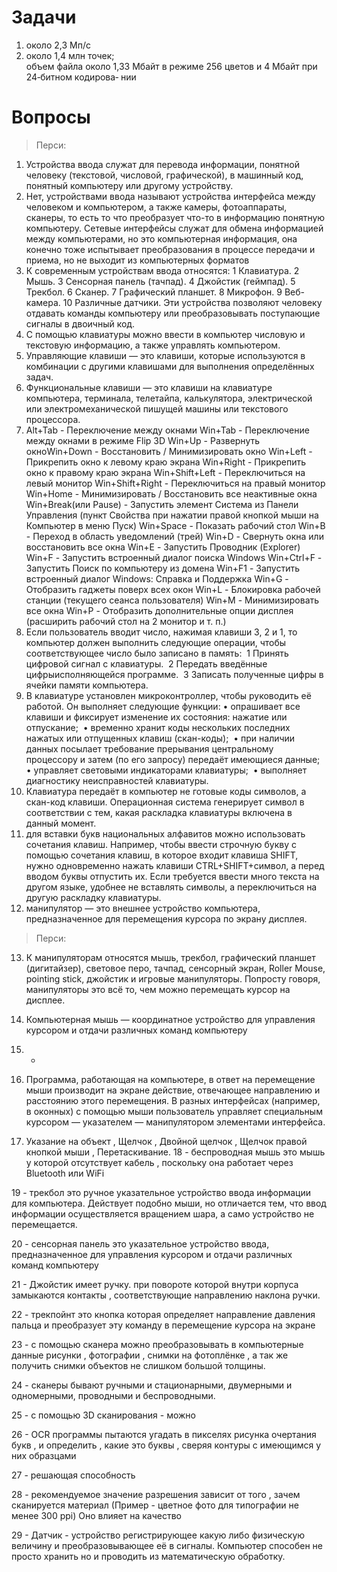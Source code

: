 Задачи
=
1) около 2,3 Мп/с  
2) около 1,4 млн точек;   
объем файла около 1,33 Мбайт в режиме 256 цветов и 4 Мбайт при 24‐битном кодирова‐ 
нии

Вопросы
=
> Перси:
1) Устройства ввода служат для перевода информации, понятной человеку (текстовой, числовой, графической), в машинный код, понятный компьютеру или другому устройству.
2) Нет, устройствами ввода называют устройства интерфейса между человеком и компьютером, а также камеры, фотоаппараты, сканеры, то есть то что преобразует что-то в информацию понятную компьютеру. Сетевые интерфейсы служат для обмена информацией между компьютерами, но это компьютерная информация, она конечно тоже испытывает преобразования в процессе передачи и приема, но не выходит из компьютерных форматов
3) К современным устройствам ввода относятся:
 1 Клавиатура.
 2 Мышь.
 3 Сенсорная панель (тачпад).
 4 Джойстик (геймпад).
 5 Трекбол.
 6 Сканер.
 7 Графический планшет.
 8 Микрофон.
 9 Веб-камера.
 10 Различные датчики.
Эти устройства позволяют человеку отдавать команды компьютеру или преобразовывать поступающие сигналы в двоичный код.
4) С помощью клавиатуры можно ввести в компьютер числовую и текстовую информацию, а также управлять компьютером.
5) Управляющие клавиши — это клавиши, которые используются в комбинации с другими клавишами для выполнения определённых задач.
6) Функциональные клавиши — это клавиши на клавиатуре компьютера, терминала, телетайпа, калькулятора, электрической или электромеханической пишущей машины или текстового процессора.
7) Alt+Tab - Переключение между окнами 
Win+Tab - Переключение между окнами в режиме Flip 3D 
Win+Up - Развернуть окноWin+Down - Восстановить / Минимизировать окно 
Win+Left - Прикрепить окно к левому краю экрана 
Win+Right - Прикрепить окно к правому краю экрана 
Win+Shift+Left - Переключиться на левый монитор 
Win+Shift+Right - Переключиться на правый монитор 
Win+Home - Минимизировать / Восстановить все неактивные окна 
Win+Break(или Pause) - Запустить элемент Система из Панели Управления (пункт Свойства при нажатии правой кнопкой мыши на Компьютер в меню Пуск) 
Win+Space - Показать рабочий стол 
Win+B - Переход в область уведомлений (трей) 
Win+D - Свернуть окна или восстановить все окна 
Win+E - Запустить Проводник (Explorer) 
Win+F - Запустить встроенный диалог поиска Windows 
Win+Ctrl+F - Запустить Поиск по компьютеру из домена 
Win+F1 - Запустить встроенный диалог Windows: Справка и Поддержка 
Win+G - Отобразить гаджеты поверх всех окон 
Win+L - Блокировка рабочей станции (текущего сеанса пользователя) 
Win+M - Минимизировать все окна 
Win+P - Отобразить дополнительные опции дисплея (расширить рабочий стол на 2 монитор и т. п.)
8) Если пользователь вводит число, нажимая клавиши 3, 2 и 1, то компьютер должен выполнить следующие операции, чтобы соответствующее число было записано в память: 
 1 Принять цифровой сигнал с клавиатуры. 
 2 Передать введённые цифрыисполняющейся программе. 
 3 Записать полученные цифры в ячейки памяти компьютера.
9) В клавиатуре установлен микроконтроллер, чтобы руководить её работой. Он выполняет следующие функции:
 • опрашивает все клавиши и фиксирует изменение их состояния: нажатие или отпускание; 
 • временно хранит коды нескольких последних нажатых или отпущенных клавиш (скан-коды); 
 • при наличии данных посылает требование прерывания центральному процессору и затем (по его запросу) передаёт имеющиеся данные; 
 • управляет световыми индикаторами клавиатуры; 
 • выполняет диагностику неисправностей клавиатуры. 
10) Клавиатура передаёт в компьютер не готовые коды символов, а скан-код клавиши. Операционная система генерирует символ в соответствии с тем, какая раскладка клавиатуры включена в данный момент.
11) для вставки букв национальных алфавитов можно использовать сочетания клавиш.
Например, чтобы ввести строчную букву с помощью сочетания клавиш, в которое входит клавиша SHIFT, нужно одновременно нажать клавиши CTRL+SHIFT+символ, а перед вводом буквы отпустить их.
Если требуется ввести много текста на другом языке, удобнее не вставлять символы, а переключиться на другую раскладку клавиатуры.
12) манипулятор — это внешнее устройство компьютера, предназначенное для перемещения курсора по экрану дисплея. 

> Перси:
13) К манипуляторам относятся мышь, трекбол, графический планшет (дигитайзер), световое перо, тачпад, сенсорный экран, Roller Mouse, pointing stick, джойстик и игровые манипуляторы. Попросту говоря, манипуляторы это всё то, чем можно перемещать курсор на дисплее.
14) Компьютерная мышь — координатное устройство для управления курсором и отдачи различных команд компьютеру
15) -

16) Программа, работающая на компьютере, в ответ на перемещение мыши производит на экране действие, отвечающее направлению и расстоянию этого перемещения. В разных интерфейсах (например, в оконных) с помощью мыши пользователь управляет специальным курсором — указателем — манипулятором элементами интерфейса.
17) Указание на объект , Щелчок , Двойной щелчок , Щелчок правой кнопкой мыши , Перетаскивание. 
18 - беспроводная мышь это мышь у которой отсутствует кабель , поскольку она работает через Bluetooth или WiFi 

19 - трекбол это ручное указательное устройство ввода информации для компьютера. Действует подобно мыши, но отличается тем, что ввод информации осуществляется вращением шара, а само устройство не перемещается.

20 - сенсорная панель это указательное устройство ввода, предназначенное для управления курсором и отдачи различных команд компьютеру

21 - Джойстик имеет ручку. при повороте которой внутри корпуса замыкаются контакты , соответствующие направлению наклона ручки. 

22 - трекпойнт это кнопка которая определяет направление давления пальца и преобразует эту команду в перемещение курсора на экране 

23 - с помощью сканера можно преобразовывать в компьютерные данные рисунки , фотографии , снимки на фотоплёнке , а так же получить снимки объектов не слишком большой толщины. 

24 - сканеры бывают ручными и стационарными, двумерными и одномерными, проводными и беспроводными.

25 - с помощью 3D сканирования - можно 

26 - OCR программы пытаются угадать в пикселях рисунка очертания букв , и определить , какие это буквы , сверяя контуры с имеющимся  у них образцами 

27 - решающая способность 

28 - рекомендуемое значение разрешения зависит от того , зачем сканируется материал
(Пример - цветное фото для типографии не менее 300 ppi)
Оно влияет на качество 

29 - Датчик - устройство регистрирующее какую либо физическую величину и преобразовывающее её в сигналы.
Компьютер способен не просто хранить но и проводить из математическую обработку.

